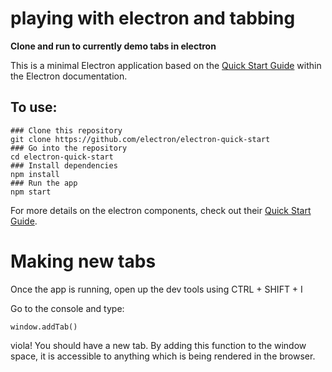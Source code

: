 # playing with electron and tabbing

**Clone and run to currently demo tabs in electron**

This is a minimal Electron application based on the [Quick Start Guide](https://electronjs.org/docs/tutorial/quick-start) within the Electron documentation.

## To use:

```
### Clone this repository
git clone https://github.com/electron/electron-quick-start
### Go into the repository
cd electron-quick-start
### Install dependencies
npm install
### Run the app
npm start
```

For more details on the electron components, check out their [Quick Start Guide](https://electronjs.org/docs/tutorial/quick-start).

# Making new tabs

Once the app is running, open up the dev tools using CTRL + SHIFT + I

Go to the console and type:
```
window.addTab()
```
viola! You should have a new tab. By adding this function to the window space, it is accessible to anything which is being rendered in the browser.
